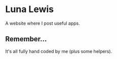 Luna Lewis
==========

A website where I post useful apps.

Remember...
-----------

It's all fully hand coded by me (plus some helpers).
